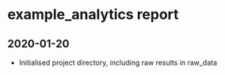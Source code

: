 # example_analytics report
 
## 2020-01-20

- Initialised project directory, including raw results in raw_data
